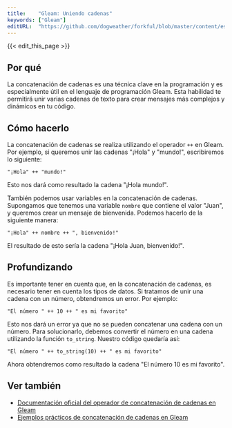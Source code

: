 ```yaml
---
title:    "Gleam: Uniendo cadenas"
keywords: ["Gleam"]
editURL:  "https://github.com/dogweather/forkful/blob/master/content/es/gleam/concatenating-strings.md"
---
```


{{< edit_this_page >}}

## Por qué

La concatenación de cadenas es una técnica clave en la programación y es especialmente útil en el lenguaje de programación Gleam. Esta habilidad te permitirá unir varias cadenas de texto para crear mensajes más complejos y dinámicos en tu código.

## Cómo hacerlo
La concatenación de cadenas se realiza utilizando el operador `++` en Gleam. Por ejemplo, si queremos unir las cadenas "¡Hola" y "mundo!", escribiremos lo siguiente:

```Gleam
"¡Hola" ++ "mundo!"
```

Esto nos dará como resultado la cadena "¡Hola mundo!".

También podemos usar variables en la concatenación de cadenas. Supongamos que tenemos una variable `nombre` que contiene el valor "Juan", y queremos crear un mensaje de bienvenida. Podemos hacerlo de la siguiente manera:

```Gleam
"¡Hola" ++ nombre ++ ", bienvenido!"
```

El resultado de esto sería la cadena "¡Hola Juan, bienvenido!".

## Profundizando
Es importante tener en cuenta que, en la concatenación de cadenas, es necesario tener en cuenta los tipos de datos. Si tratamos de unir una cadena con un número, obtendremos un error. Por ejemplo:

```Gleam
"El número " ++ 10 ++ " es mi favorito"
```

Esto nos dará un error ya que no se pueden concatenar una cadena con un número. Para solucionarlo, debemos convertir el número en una cadena utilizando la función `to_string`. Nuestro código quedaría así:

```Gleam
"El número " ++ to_string(10) ++ " es mi favorito"
```

Ahora obtendremos como resultado la cadena "El número 10 es mi favorito".

## Ver también
- [Documentación oficial del operador de concatenación de cadenas en Gleam](https://gleam.run/book/stdlib/string.md#concatenation) 
- [Ejemplos prácticos de concatenación de cadenas en Gleam](https://github.com/gleam-lang/gleam_stdlib/blob/master/examples/string/concat.gleam)
